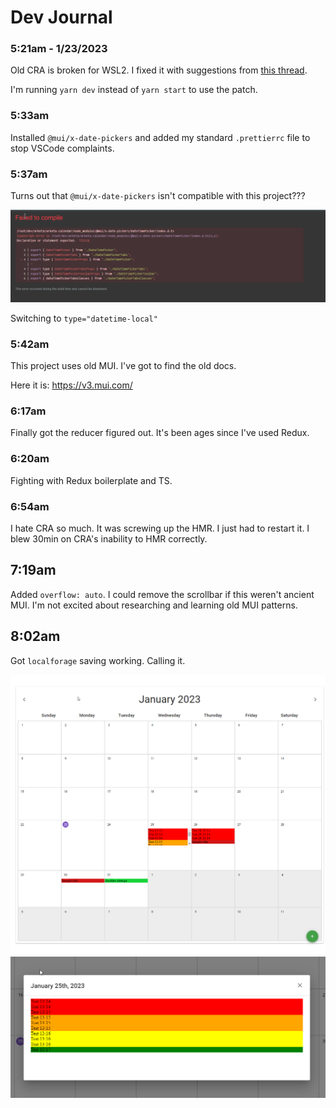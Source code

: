 # Dev Journal

### 5:21am - 1/23/2023

Old CRA is broken for WSL2. I fixed it with suggestions from [this thread](https://github.com/facebook/create-react-app/issues/7251).

I'm running `yarn dev` instead of `yarn start` to use the patch.

### 5:33am

Installed `@mui/x-date-pickers` and added my standard `.prettierrc` file to stop VSCode complaints.

### 5:37am

Turns out that `@mui/x-date-pickers` isn't compatible with this project???

![x-date-pickers](./x-date-pickers.png)

Switching to `type="datetime-local"`

### 5:42am

This project uses old MUI. I've got to find the old docs.

Here it is: https://v3.mui.com/

### 6:17am

Finally got the reducer figured out. It's been ages since I've used Redux.

### 6:20am

Fighting with Redux boilerplate and TS.

### 6:54am

I hate CRA so much. It was screwing up the HMR. I just had to restart it. I blew 30min on CRA's inability to HMR correctly.

## 7:19am

Added `overflow: auto`. I could remove the scrollbar if this weren't ancient MUI. I'm not excited about researching and learning old MUI patterns.

## 8:02am

Got `localforage` saving working. Calling it.

![basic-view](./basic-view.png)
![popup](./popup.png)
